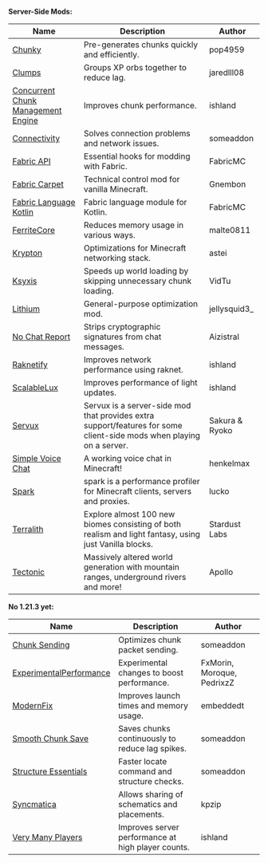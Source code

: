 **Server-Side Mods:**

| Name | Description | Author |
| --- | --- | --- |
| [Chunky](https://modrinth.com/mod/chunky) | Pre-generates chunks quickly and efficiently. | pop4959 |
| [Clumps](https://modrinth.com/mod/clumps) | Groups XP orbs together to reduce lag. | jaredlll08 |
| [Concurrent Chunk Management Engine](https://modrinth.com/mod/c2me-fabric) | Improves chunk performance. | ishland |
| [Connectivity](https://www.curseforge.com/minecraft/mc-mods/connectivity) | Solves connection problems and network issues. | someaddon |
| [Fabric API](https://github.com/FabricMC/fabric) | Essential hooks for modding with Fabric. | FabricMC |
| [Fabric Carpet](https://github.com/gnembon/fabric-carpet) | Technical control mod for vanilla Minecraft. | Gnembon |
| [Fabric Language Kotlin](https://github.com/FabricMC/fabric-language-kotlin) | Fabric language module for Kotlin. | FabricMC |
| [FerriteCore](https://modrinth.com/mod/ferrite-core) | Reduces memory usage in various ways. | malte0811 |
| [Krypton](https://modrinth.com/mod/krypton) | Optimizations for Minecraft networking stack. | astei |
| [Ksyxis](https://modrinth.com/mod/ksyxis) | Speeds up world loading by skipping unnecessary chunk loading. | VidTu |
| [Lithium](https://modrinth.com/mod/lithium) | General-purpose optimization mod. | jellysquid3_ |
| [No Chat Report](https://modrinth.com/mod/no-chat-reports) | Strips cryptographic signatures from chat messages. | Aizistral |
| [Raknetify](https://modrinth.com/plugin/raknetify) | Improves network performance using raknet. | ishland |
| [ScalableLux](https://modrinth.com/mod/scalablelux) | Improves performance of light updates. | ishland |
| [Servux](https://github.com/sakura-ryoko/servux) | Servux is a server-side mod that provides extra support/features for some client-side mods when playing on a server. | Sakura & Ryoko |
| [Simple Voice Chat](https://modrinth.com/plugin/simple-voice-chat) | A working voice chat in Minecraft! | henkelmax |
| [Spark](https://modrinth.com/mod/spark) | spark is a performance profiler for Minecraft clients, servers and proxies. | lucko |
| [Terralith](https://modrinth.com/mod/terralith) | Explore almost 100 new biomes consisting of both realism and light fantasy, using just Vanilla blocks. | Stardust Labs |
| [Tectonic](https://modrinth.com/mod/tectonic) | Massively altered world generation with mountain ranges, underground rivers and more! | Apollo |

**No 1.21.3 yet:**

| Name | Description | Author |
| --- | --- | --- |
| [Chunk Sending](https://www.curseforge.com/minecraft/mc-mods/chunk-sending-forge-fabric) | Optimizes chunk packet sending. | someaddon |
| [ExperimentalPerformance](https://github.com/PedrixzZ/ExperimentalPerformanceUnofficial) | Experimental changes to boost performance. | FxMorin, Moroque, PedrixzZ |
| [ModernFix](https://www.curseforge.com/minecraft/mc-mods/modernfix) | Improves launch times and memory usage. | embeddedt |
| [Smooth Chunk Save](https://www.curseforge.com/minecraft/mc-mods/smooth-chunk-save) | Saves chunks continuously to reduce lag spikes. | someaddon |
| [Structure Essentials](https://www.curseforge.com/minecraft/mc-mods/structure-essentials-forge-fabric) | Faster locate command and structure checks. | someaddon |
| [Syncmatica](https://modrinth.com/mod/syncmatica) | Allows sharing of schematics and placements. | kpzip |
| [Very Many Players](https://modrinth.com/mod/vmp-fabric) | Improves server performance at high player counts. | ishland |
